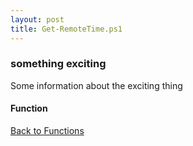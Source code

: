 ```yaml
---
layout: post
title: Get-RemoteTime.ps1
---
```


### something exciting

Some information about the exciting thing

#### Function

<script async src="https://gist-it.appspot.com/github.com/BanterBoy/scripts-blog/blob/master/PowerShell/functions/time/Get-RemoteTime.ps1" crossorigin="anonymous"></script>

<a href="/menu/_pages/functions.html">Back to Functions</a>
